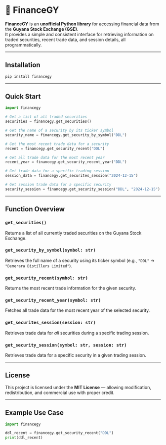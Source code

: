 # 🏦 FinanceGY

**FinanceGY** is an **unofficial Python library** for accessing financial data from the **Guyana Stock Exchange (GSE)**.  
It provides a simple and consistent interface for retrieving information on traded securities, recent trade data, and session details, all programmatically.

---

## Installation

```bash
pip install financegy
```

---

## Quick Start

```python
import financegy

# Get a list of all traded securities
securities = financegy.get_securities()

# Get the name of a security by its ticker symbol
security_name = financegy.get_security_by_symbol("DDL")

# Get the most recent trade data for a security
recent = financegy.get_security_recent("DDL")

# Get all trade data for the most recent year
recent_year = financegy.get_security_recent_year("DDL")

# Get trade data for a specific trading session
session_data = financegy.get_securites_session("2024-12-15")

# Get session trade data for a specific security
security_session = financegy.get_security_session("DDL", "2024-12-15")
```

---

## Function Overview

### `get_securities()`

Returns a list of all currently traded securities on the Guyana Stock Exchange.

### `get_security_by_symbol(symbol: str)`

Retrieves the full name of a security using its ticker symbol (e.g., `"DDL"` → `"Demerara Distillers Limited"`).

### `get_security_recent(symbol: str)`

Returns the most recent trade information for the given security.

### `get_security_recent_year(symbol: str)`

Fetches all trade data for the most recent year of the selected security.

### `get_securites_session(session: str)`

Retrieves trade data for _all_ securities during a specific trading session.

### `get_security_session(symbol: str, session: str)`

Retrieves trade data for a specific security in a given trading session.

---

## License

This project is licensed under the **MIT License** — allowing modification, redistribution, and commercial use with proper credit.

---

## Example Use Case

```python
import financegy

ddl_recent = financegy.get_security_recent("DDL")
print(ddl_recent)
```
